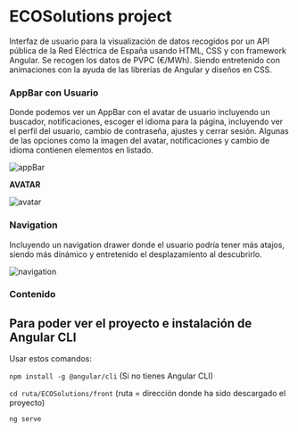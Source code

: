 # ECOSolutions project
Interfaz de usuario para la visualización de datos recogidos por un API pública de la Red Eléctrica de España usando HTML, CSS y con framework Angular. Se recogen los datos de PVPC (€/MWh).
Siendo entretenido con animaciones con la ayuda de las librerías de Angular y diseños en CSS.

### AppBar con Usuario
Donde podemos ver un AppBar con el avatar de usuario incluyendo un buscador, notificaciones, escoger el idioma para la página, incluyendo ver el perfil del usuario, cambio de contraseña, ajustes y cerrar sesión. Algunas de las opciones como la imagen del avatar, notificaciones y cambio de idioma contienen elementos en listado.

![appBar](https://github.com/Araneth25/ECOSolutions/assets/97691182/b24bd5dd-58fb-402a-8002-638d3faf64a3)

**AVATAR**

![avatar](https://github.com/Araneth25/ECOSolutions/assets/97691182/a7129b3d-045f-4dbd-a45a-128e2410c90d)

### Navigation
Incluyendo un navigation drawer donde el usuario podría tener más atajos, siendo más dinámico y entretenido el desplazamiento al descubrirlo.

![navigation](https://github.com/Araneth25/ECOSolutions/assets/97691182/3f622642-78ad-4e30-af14-ce7670911c20)

### Contenido



## Para poder ver el proyecto e instalación de Angular CLI
Usar estos comandos:  

`npm install -g @angular/cli` (Si no tienes Angular CLI)  

`cd ruta/ECOSolutions/front` (ruta = dirección donde ha sido descargado el proyecto)  

`ng serve`


